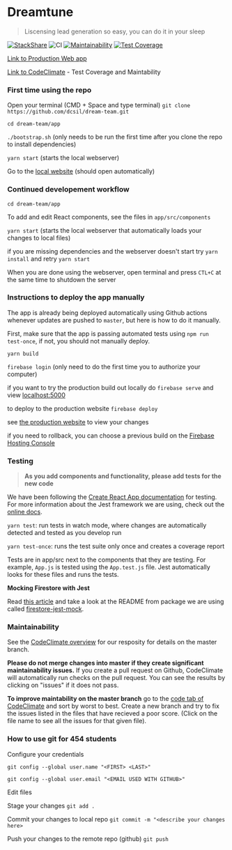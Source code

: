 # Dreamtune
> Liscensing lead generation so easy, you can do it in your sleep

[![StackShare](http://img.shields.io/badge/tech-stack-0690fa.svg?style=flat)](https://stackshare.io/dcsil/dreamtune)
![CI](https://github.com/dcsil/dream-team/workflows/ReactAppCI/badge.svg)
[![Maintainability](https://api.codeclimate.com/v1/badges/7f87a22ae67adec9e7aa/maintainability)](https://codeclimate.com/repos/5e52ed5d4c82bf01780003db/maintainability)
[![Test Coverage](https://api.codeclimate.com/v1/badges/7f87a22ae67adec9e7aa/test_coverage)](https://codeclimate.com/repos/5e52ed5d4c82bf01780003db/test_coverage)

[Link to Production Web app](https://dreamtune-cdf8a.web.app/)

[Link to CodeClimate](https://codeclimate.com/repos/5e52ed5d4c82bf01780003db) - Test Coverage and Maintability

### First time using the repo
Open your terminal (CMD + Space and type terminal)
`git clone https://github.com/dcsil/dream-team.git` 

`cd dream-team/app` 

`./bootstrap.sh` (only needs to be run the first time after you clone the repo to install dependencies)

`yarn start` (starts the local webserver)

Go to the [local website](http://localhost:3000/) (should open automatically) 

### Continued developement workflow

`cd dream-team/app` 

To add and edit React components, see the files in `app/src/components`

`yarn start` (starts the local webserver that automatically loads your changes to local files)

if you are missing dependencies and the webserver doesn't start try `yarn install` and retry `yarn start`

When you are done using the webserver, open terminal and press `CTL+C` at the same time to shutdown the server


### Instructions to deploy the app manually

The app is already being deployed automatically using Github actions whenever updates are pushed to `master`, but here is how to do it manually. 

First, make sure that the app is passing automated tests using `npm run test-once`, if not, you should not manually deploy. 

`yarn build`

`firebase login` (only need to do the first time you to authorize your computer) 

if you want to try the production build out locally do `firebase serve` and view [localhost:5000](http://localhost:5000)

to deploy to the production website `firebase deploy`

see [the production website](https://dreamtune-cdf8a.web.app/) to view your changes

if you need to rollback, you can choose a previous build on the [Firebase Hosting Console](https://console.firebase.google.com/u/0/project/dreamtune-cdf8a/hosting/main)

### Testing
> **As you add components and functionality, please add tests for the new code**

We have been following the [Create React App documentation](https://create-react-app.dev/docs/running-tests/) for testing. For more information about the Jest framework we are using, check out the [online docs](https://jestjs.io/en/).

`yarn test`: run tests in watch mode, where changes are automatically detected and tested as you develop run

`yarn test-once`: runs the test suite only once and creates a coverage report

Tests are in app/src next to the components that they are testing. For example, `App.js` is tested using the `App.test.js` file. Jest automatically looks for these files and runs the tests. 

**Mocking Firestore with Jest**

Read [this article](https://medium.com/stories-from-upstatement/jest-mocks-roasting-on-an-open-firestore-36fa55b76953) and take a look at the README from package we are using called [firestore-jest-mock](https://github.com/Upstatement/firestore-jest-mock).

### Maintainability
See the [CodeClimate overview](https://codeclimate.com/repos/5e52ed5d4c82bf01780003db) for our resposity for details on the master branch. 

**Please do not merge changes into master if they create significant maintainability issues.** If you create a pull request on Github, CodeClimate will automatically run checks on the pull request. You can see the results by clicking on "issues" if it does not pass. 

**To improve maintability on the master branch** go to the [code tab of CodeClimate](https://codeclimate.com/repos/5e52ed5d4c82bf01780003db/code?sort=maintainability) and sort by worst to best. Create a new branch and try to fix the issues listed in the files that have recieved a poor score. (Click on the file name to see all the issues for that given file). 

### How to use git for 454 students
Configure your credentials 

`git config --global user.name "<FIRST> <LAST>"`

`git config --global user.email "<EMAIL USED WITH GITHUB>"`

Edit files

Stage your changes `git add .`

Commit your changes to local repo `git commit -m "<describe your changes here>`

Push your changes to the remote repo (github) `git push`
